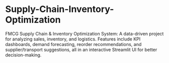 # Supply-Chain-Inventory-Optimization
FMCG Supply Chain &amp; Inventory Optimization System: A data-driven project for analyzing sales, inventory, and logistics. Features include KPI dashboards, demand forecasting, reorder recommendations, and supplier/transport suggestions, all in an interactive Streamlit UI for better decision-making.
